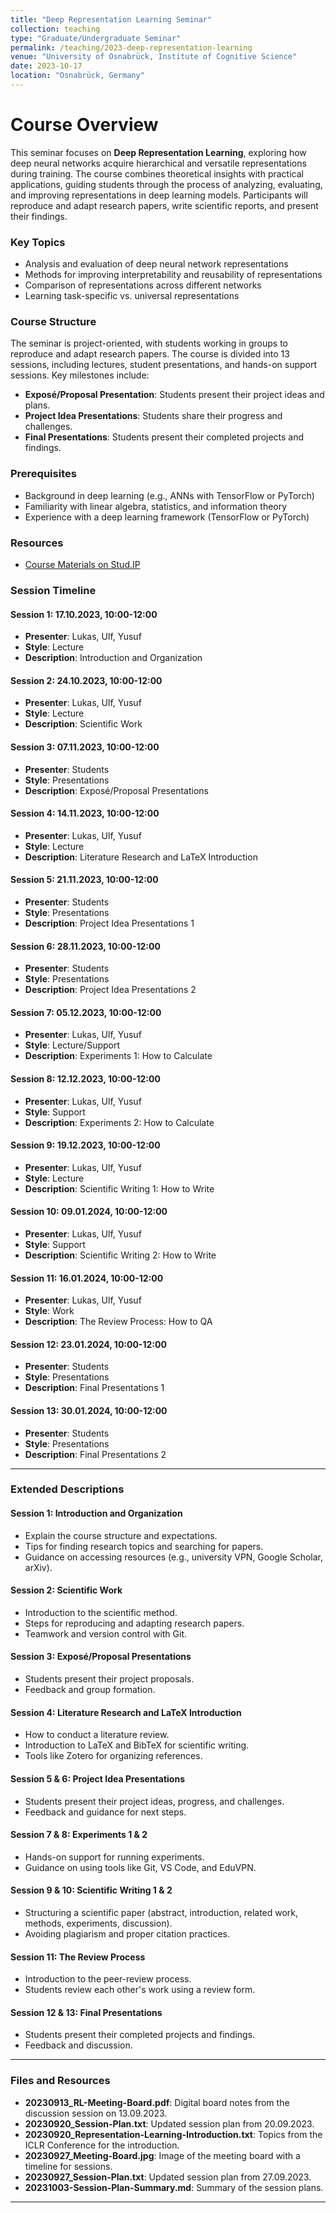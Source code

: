 ```yaml
---
title: "Deep Representation Learning Seminar"
collection: teaching
type: "Graduate/Undergraduate Seminar"
permalink: /teaching/2023-deep-representation-learning
venue: "University of Osnabrück, Institute of Cognitive Science"
date: 2023-10-17
location: "Osnabrück, Germany"
---
```


Course Overview
==================
This seminar focuses on **Deep Representation Learning**, exploring how deep neural networks acquire hierarchical and versatile representations during training. The course combines theoretical insights with practical applications, guiding students through the process of analyzing, evaluating, and improving representations in deep learning models. Participants will reproduce and adapt research papers, write scientific reports, and present their findings.

### Key Topics
- Analysis and evaluation of deep neural network representations
- Methods for improving interpretability and reusability of representations
- Comparison of representations across different networks
- Learning task-specific vs. universal representations

### Course Structure
The seminar is project-oriented, with students working in groups to reproduce and adapt research papers. The course is divided into 13 sessions, including lectures, student presentations, and hands-on support sessions. Key milestones include:
- **Exposé/Proposal Presentation**: Students present their project ideas and plans.
- **Project Idea Presentations**: Students share their progress and challenges.
- **Final Presentations**: Students present their completed projects and findings.

### Prerequisites
- Background in deep learning (e.g., ANNs with TensorFlow or PyTorch)
- Familiarity with linear algebra, statistics, and information theory
- Experience with a deep learning framework (TensorFlow or PyTorch)

### Resources
- [Course Materials on Stud.IP](https://studip.uni-osnabrueck.de/dispatch.php/course/details?sem_id=fc0b31d4ea24744a9e0bacb16c1f9987)


### Session Timeline

#### Session 1: 17.10.2023, 10:00-12:00
- **Presenter**: Lukas, Ulf, Yusuf  
- **Style**: Lecture  
- **Description**: Introduction and Organization  

#### Session 2: 24.10.2023, 10:00-12:00
- **Presenter**: Lukas, Ulf, Yusuf  
- **Style**: Lecture  
- **Description**: Scientific Work  

#### Session 3: 07.11.2023, 10:00-12:00
- **Presenter**: Students  
- **Style**: Presentations  
- **Description**: Exposé/Proposal Presentations  

#### Session 4: 14.11.2023, 10:00-12:00
- **Presenter**: Lukas, Ulf, Yusuf  
- **Style**: Lecture  
- **Description**: Literature Research and LaTeX Introduction  

#### Session 5: 21.11.2023, 10:00-12:00
- **Presenter**: Students  
- **Style**: Presentations  
- **Description**: Project Idea Presentations 1  

#### Session 6: 28.11.2023, 10:00-12:00
- **Presenter**: Students  
- **Style**: Presentations  
- **Description**: Project Idea Presentations 2  

#### Session 7: 05.12.2023, 10:00-12:00
- **Presenter**: Lukas, Ulf, Yusuf  
- **Style**: Lecture/Support  
- **Description**: Experiments 1: How to Calculate  

#### Session 8: 12.12.2023, 10:00-12:00
- **Presenter**: Lukas, Ulf, Yusuf  
- **Style**: Support  
- **Description**: Experiments 2: How to Calculate  

#### Session 9: 19.12.2023, 10:00-12:00
- **Presenter**: Lukas, Ulf, Yusuf  
- **Style**: Lecture  
- **Description**: Scientific Writing 1: How to Write  

#### Session 10: 09.01.2024, 10:00-12:00
- **Presenter**: Lukas, Ulf, Yusuf  
- **Style**: Support  
- **Description**: Scientific Writing 2: How to Write  

#### Session 11: 16.01.2024, 10:00-12:00
- **Presenter**: Lukas, Ulf, Yusuf  
- **Style**: Work  
- **Description**: The Review Process: How to QA  

#### Session 12: 23.01.2024, 10:00-12:00
- **Presenter**: Students  
- **Style**: Presentations  
- **Description**: Final Presentations 1  

#### Session 13: 30.01.2024, 10:00-12:00
- **Presenter**: Students  
- **Style**: Presentations  
- **Description**: Final Presentations 2  

---

### Extended Descriptions

#### Session 1: Introduction and Organization
- Explain the course structure and expectations.
- Tips for finding research topics and searching for papers.
- Guidance on accessing resources (e.g., university VPN, Google Scholar, arXiv).

#### Session 2: Scientific Work
- Introduction to the scientific method.
- Steps for reproducing and adapting research papers.
- Teamwork and version control with Git.

#### Session 3: Exposé/Proposal Presentations
- Students present their project proposals.
- Feedback and group formation.

#### Session 4: Literature Research and LaTeX Introduction
- How to conduct a literature review.
- Introduction to LaTeX and BibTeX for scientific writing.
- Tools like Zotero for organizing references.

#### Session 5 & 6: Project Idea Presentations
- Students present their project ideas, progress, and challenges.
- Feedback and guidance for next steps.

#### Session 7 & 8: Experiments 1 & 2
- Hands-on support for running experiments.
- Guidance on using tools like Git, VS Code, and EduVPN.

#### Session 9 & 10: Scientific Writing 1 & 2
- Structuring a scientific paper (abstract, introduction, related work, methods, experiments, discussion).
- Avoiding plagiarism and proper citation practices.

#### Session 11: The Review Process
- Introduction to the peer-review process.
- Students review each other's work using a review form.

#### Session 12 & 13: Final Presentations
- Students present their completed projects and findings.
- Feedback and discussion.

---

### Files and Resources
- **20230913_RL-Meeting-Board.pdf**: Digital board notes from the discussion session on 13.09.2023.
- **20230920_Session-Plan.txt**: Updated session plan from 20.09.2023.
- **20230920_Representation-Learning-Introduction.txt**: Topics from the ICLR Conference for the introduction.
- **20230927_Meeting-Board.jpg**: Image of the meeting board with a timeline for sessions.
- **20230927_Session-Plan.txt**: Updated session plan from 27.09.2023.
- **20231003-Session-Plan-Summary.md**: Summary of the session plans.

---
